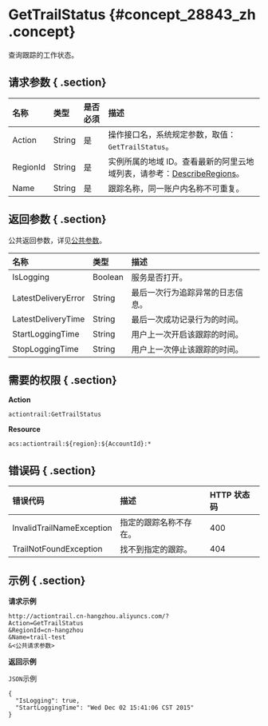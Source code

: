 # GetTrailStatus {#concept_28843_zh .concept}

查询跟踪的工作状态。

## 请求参数 { .section}

|名称|类型|是否必须|描述|
|:-|:-|:---|:-|
|Action|String|是|操作接口名，系统规定参数，取值：`GetTrailStatus`。|
|RegionId|String|是|实例所属的地域 ID。查看最新的阿里云地域列表，请参考：[DescribeRegions](intl.zh-CN/API参考/查询相关接口/DescribeRegions.md#)。|
|Name|String|是|跟踪名称，同一账户内名称不可重复。|

## 返回参数 { .section}

公共返回参数，详见[公共参数](intl.zh-CN/API参考/调用方式/公共参数.md#)。

|名称|类型|描述|
|:-|:-|:-|
|IsLogging|Boolean|服务是否打开。|
|LatestDeliveryError|String|最后一次行为追踪异常的日志信息。|
|LatestDeliveryTime|String|最后一次成功记录行为的时间。|
|StartLoggingTime|String|用户上一次开启该跟踪的时间。|
|StopLoggingTime|String|用户上一次停止该跟踪的时间。|

## 需要的权限 { .section}

**Action**

`actiontrail:GetTrailStatus`

**Resource**

`acs:actiontrail:${region}:${AccountId}:*`

## 错误码 { .section}

|错误代码|描述|HTTP 状态码|
|:---|:-|:-------|
|InvalidTrailNameException|指定的跟踪名称不存在。|400|
|TrailNotFoundException|找不到指定的跟踪。|404|

## 示例 { .section}

**请求示例**

```
http://actiontrail.cn-hangzhou.aliyuncs.com/?
Action=GetTrailStatus
&RegionId=cn-hangzhou
&Name=trail-test
&<公共请求参数>

```

**返回示例**

`JSON`示例

```language-json
{
  "IsLogging": true,
  "StartLoggingTime": "Wed Dec 02 15:41:06 CST 2015"
}

```

